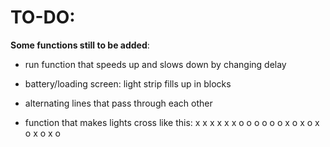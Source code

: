 TO-DO:
======

**Some functions still to be added**:

* run function that speeds up and slows down by changing delay

* battery/loading screen: light strip fills up in blocks

* alternating lines that pass through each other

* function that makes lights cross like this:
x   x   x   x   x   x     o   o   o   o   o   o
		      x o x o x o x o x o 